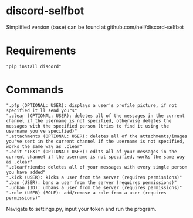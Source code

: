 # discord-selfbot

Simplified version (base) can be found at github.com/hell/discord-selfbot

# Requirements
    "pip install discord"

# Commands
    ".pfp (OPTIONAL: USER): displays a user's profile picture, if not specified it'll send yours"
    ".clear (OPTIONAL: USER): deletes all of the messages in the current channel if the username is not specified, otherwise deletes the messages with the specified person (tries to find it using the username you've specified)"
    ".attachments (OPTIONAL: USER): deletes all of the attachments/images you've sent in the current channel if the username is not specified, works the same way as .clear"
    ".edit "TEXT" (OPTIONAL: USER): edits all of your messages in the current channel if the username is not specified, works the same way as .clear"
    ".clearfriends: deletes all of your messages with every single person you have added"
    ".kick (USER): kicks a user from the server (requires permissions)"
    ".ban (USER): bans a user from the server (requires permissions)"
    ".unban (ID): unbans a user from the server (requires permissions)"
    ".role (USER) (ROLE): add/remove a role from a user (requires permissions)"

Navigate to settings.py, input your token and run the program.
